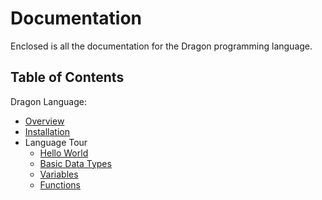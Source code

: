 # Documentation

Enclosed is all the documentation for the Dragon programming language.

## Table of Contents

Dragon Language:

- [Overview](./pages/overview.md)
- [Installation](./pages/installation.md)
- Language Tour
  - [Hello World](./pages/hello-world.md)
  - [Basic Data Types](./pages/basic-data-types.md)
  - [Variables](./pages/variables.md)
  - [Functions](./pages/functions.md)
